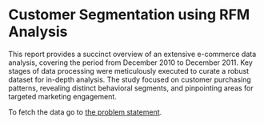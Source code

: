 # Customer Segmentation using RFM Analysis

This report provides a succinct overview of an extensive e-commerce data analysis, covering the period from December 2010 to December 2011. 
Key stages of data processing were meticulously executed to curate a robust dataset for in-depth analysis. 
The study focused on customer purchasing patterns, revealing distinct behavioral segments, and pinpointing areas for targeted marketing engagement.

To fetch the data go to [the problem statement](IE6400_Project2_Fall2023.pdf).
